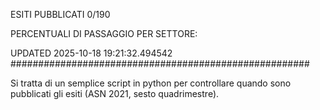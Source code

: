 ESITI PUBBLICATI 0/190 

PERCENTUALI DI PASSAGGIO PER SETTORE:

UPDATED 2025-10-18 19:21:32.494542
###################################################### 

Si tratta di un semplice script in python per controllare quando sono pubblicati gli esiti (ASN 2021, sesto quadrimestre).

